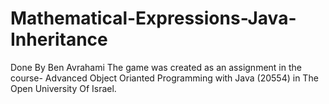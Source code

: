 # Mathematical-Expressions-Java-Inheritance
Done By Ben Avrahami The game was created as an assignment in the course- Advanced Object Orianted Programming with Java (20554) in The Open University Of Israel.
